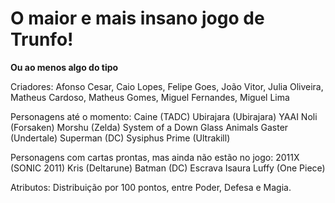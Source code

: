 # O maior e mais insano jogo de Trunfo!
**Ou ao menos algo do tipo**

Criadores: Afonso Cesar, Caio Lopes, Felipe Goes, João Vitor, Julia Oliveira, Matheus Cardoso, Matheus Gomes, Miguel Fernandes, Miguel Lima

Personagens até o momento:
Caine (TADC)
Ubirajara (Ubirajara)
YAAI Noli (Forsaken)
Morshu (Zelda)
System of a Down
Glass Animals
Gaster (Undertale)
Superman (DC)
Sysiphus Prime (Ultrakill)

Personagens com cartas prontas, mas ainda não estão no jogo:
2011X (SONIC 2011)
Kris (Deltarune)
Batman (DC)
Escrava Isaura
Luffy (One Piece)


Atributos: 
Distribuição por 100 pontos, entre Poder, Defesa e Magia.
